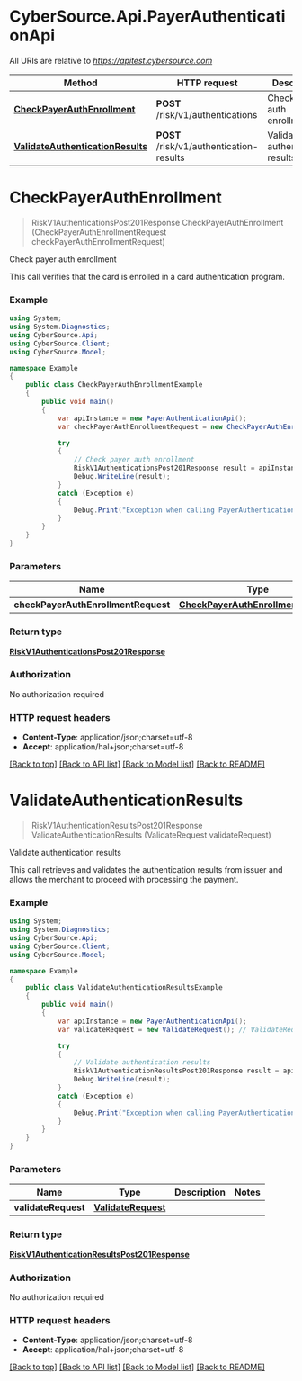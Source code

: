 # CyberSource.Api.PayerAuthenticationApi

All URIs are relative to *https://apitest.cybersource.com*

Method | HTTP request | Description
------------- | ------------- | -------------
[**CheckPayerAuthEnrollment**](PayerAuthenticationApi.md#checkpayerauthenrollment) | **POST** /risk/v1/authentications | Check payer auth enrollment
[**ValidateAuthenticationResults**](PayerAuthenticationApi.md#validateauthenticationresults) | **POST** /risk/v1/authentication-results | Validate authentication results


<a name="checkpayerauthenrollment"></a>
# **CheckPayerAuthEnrollment**
> RiskV1AuthenticationsPost201Response CheckPayerAuthEnrollment (CheckPayerAuthEnrollmentRequest checkPayerAuthEnrollmentRequest)

Check payer auth enrollment

This call verifies that the card is enrolled in a card authentication program.

### Example
```csharp
using System;
using System.Diagnostics;
using CyberSource.Api;
using CyberSource.Client;
using CyberSource.Model;

namespace Example
{
    public class CheckPayerAuthEnrollmentExample
    {
        public void main()
        {
            var apiInstance = new PayerAuthenticationApi();
            var checkPayerAuthEnrollmentRequest = new CheckPayerAuthEnrollmentRequest(); // CheckPayerAuthEnrollmentRequest | 

            try
            {
                // Check payer auth enrollment
                RiskV1AuthenticationsPost201Response result = apiInstance.CheckPayerAuthEnrollment(checkPayerAuthEnrollmentRequest);
                Debug.WriteLine(result);
            }
            catch (Exception e)
            {
                Debug.Print("Exception when calling PayerAuthenticationApi.CheckPayerAuthEnrollment: " + e.Message );
            }
        }
    }
}
```

### Parameters

Name | Type | Description  | Notes
------------- | ------------- | ------------- | -------------
 **checkPayerAuthEnrollmentRequest** | [**CheckPayerAuthEnrollmentRequest**](CheckPayerAuthEnrollmentRequest.md)|  | 

### Return type

[**RiskV1AuthenticationsPost201Response**](RiskV1AuthenticationsPost201Response.md)

### Authorization

No authorization required

### HTTP request headers

 - **Content-Type**: application/json;charset=utf-8
 - **Accept**: application/hal+json;charset=utf-8

[[Back to top]](#) [[Back to API list]](../README.md#documentation-for-api-endpoints) [[Back to Model list]](../README.md#documentation-for-models) [[Back to README]](../README.md)

<a name="validateauthenticationresults"></a>
# **ValidateAuthenticationResults**
> RiskV1AuthenticationResultsPost201Response ValidateAuthenticationResults (ValidateRequest validateRequest)

Validate authentication results

This call retrieves and validates the authentication results from issuer and allows the merchant to proceed with processing the payment. 

### Example
```csharp
using System;
using System.Diagnostics;
using CyberSource.Api;
using CyberSource.Client;
using CyberSource.Model;

namespace Example
{
    public class ValidateAuthenticationResultsExample
    {
        public void main()
        {
            var apiInstance = new PayerAuthenticationApi();
            var validateRequest = new ValidateRequest(); // ValidateRequest | 

            try
            {
                // Validate authentication results
                RiskV1AuthenticationResultsPost201Response result = apiInstance.ValidateAuthenticationResults(validateRequest);
                Debug.WriteLine(result);
            }
            catch (Exception e)
            {
                Debug.Print("Exception when calling PayerAuthenticationApi.ValidateAuthenticationResults: " + e.Message );
            }
        }
    }
}
```

### Parameters

Name | Type | Description  | Notes
------------- | ------------- | ------------- | -------------
 **validateRequest** | [**ValidateRequest**](ValidateRequest.md)|  | 

### Return type

[**RiskV1AuthenticationResultsPost201Response**](RiskV1AuthenticationResultsPost201Response.md)

### Authorization

No authorization required

### HTTP request headers

 - **Content-Type**: application/json;charset=utf-8
 - **Accept**: application/hal+json;charset=utf-8

[[Back to top]](#) [[Back to API list]](../README.md#documentation-for-api-endpoints) [[Back to Model list]](../README.md#documentation-for-models) [[Back to README]](../README.md)

